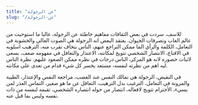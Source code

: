 ```yaml
---
title: "عن الرجولة"
slug: "/عن-الرجولة"
---
```

للاسف، سردت في بعض الثقافات مفاهيم خاطئة عن الرجولة، غالبا ما استوحيت من عالم الغاب وتصرفات الحيوان. يعتقد البعض انه الرجولة هي الصوت العالي والخشونة في التعامل، الكلمة والرأي الما ممكن التراجع عنهم، الناس بتخاف تقرب منه، الترهيب اسلوبه في الاقناع، الانتصار الشخصي تتويج لمكانته، الاعتذار والتغافل في مفهومه ضعف، بسعى لاثبات حضوره لانه هو المركز، الناس درجات في نظره ممكن الصعود عليهم. نظرة الناس ليه اهم من نظرته لنفسه، مستعد يخسر كل شيء قدام من تعدى على مكانته.

في النقيض، الرجولة هي تمالك النفس عند الغضب، مراجعة النفس والإعتذار، الطيبة والمرونة في التعامل، الترغيب بدل الترهيب، التغافل عن ما هو صغير، التماس العذر لمن يسيء، الأحترام تتويج لافعاله، انتصار من حوله انتصاره الشخصي، تقيمه لنفسه من ذات نفسه وليس بما قيل عنه.
